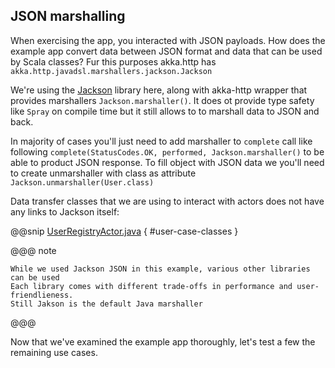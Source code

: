 JSON marshalling
----------------

When exercising the app, you interacted with JSON payloads. How does the example app convert data between JSON format
and data that can be used by Scala classes? Fur this purposes akka.http has `akka.http.javadsl.marshallers.jackson.Jackson`

We're using the [Jackson](https://github.com/FasterXML/jackson) library here, along with akka-http wrapper that provides
marshallers  `Jackson.marshaller()`. It does ot provide type safety like `Spray` on compile time
but it still allows to to marshall data to JSON and back.

In majority of cases you'll just need to add marshaller to `complete` call like following
`complete(StatusCodes.OK, performed, Jackson.marshaller()` to be able to product JSON response.
To fill object with JSON data we you'll need to create unmarshaller with class as attribute 
`Jackson.unmarshaller(User.class)`

Data transfer classes that we are using to interact with actors does not have any links to Jackson itself:

@@snip [UserRegistryActor.java]($g8src$/java/com/lightbend/akka/http/sample/UserRegistryActor.java) { #user-case-classes }

@@@ note
  
    While we used Jackson JSON in this example, various other libraries can be used
    Each library comes with different trade-offs in performance and user-friendlieness. 
    Still Jakson is the default Java marshaller
  
@@@ 

Now that we've examined the example app thoroughly, let's test a few the remaining use cases.

